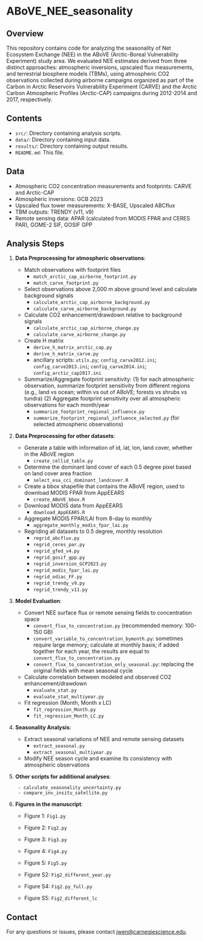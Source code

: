 # ABoVE_NEE_seasonality

## Overview

This repository contains code for analyzing the seasonality of Net Ecosystem Exchange (NEE) in the ABoVE (Arctic-Boreal Vulnerability Experiment) study area. We evaluated NEE estimates derived from three distinct approaches: atmospheric inversions, upscaled flux measurements, and terrestrial biosphere models (TBMs), using atmospheric CO2 observations collected during airborne campaigns organized as part of the Carbon in Arctic Reservoirs Vulnerability Experiment (CARVE) and the Arctic Carbon Atmospheric Profiles (Arctic-CAP) campaigns during 2012-2014 and 2017, respectively.

## Contents

- `src/`: Directory containing analysis scripts.
- `data/`: Directory containing input data.
- `results/`: Directory containing output results.
- `README.md`: This file.

## Data
- Atmospheric CO2 concentration measurements and footprints: CARVE and Arctic-CAP
- Atmospheric inversions: GCB 2023
- Upscaled flux tower measurements: X-BASE, Upscaled ABCflux
- TBM outputs: TRENDY (v11, v9)
- Remote sensing data: APAR (calculated from MODIS FPAR and CERES PAR), GOME-2 SIF, GOSIF GPP

## Analysis Steps

1. **Data Preprocessing for atmospheric observations**: 
    - Match observations with footprint files
        - `match_arctic_cap_airborne_footprint.py`
        - `match_carve_footprint.py`
    - Select observations above 2,000 m above ground level and calculate background signals
        - `calculate_arctic_cap_airborne_background.py`
        - `calculate_carve_airborne_background.py`
    - Calculate CO2 enhancement/drawdown relative to background signals
        - `calculate_arctic_cap_airborne_change.py`
        - `calculate_carve_airborne_change.py`
    - Create H matrix
        - `derive_h_matrix_arctic_cap.py`
        - `derive_h_matrix_carve.py`
        - ancillary scripts: `utils.py`; `config_carve2012.ini`; `config_carve2013.ini`; `config_carve2014.ini`; `config_arctic_cap2017.ini`
    - Summarize/Aggregate footprint sensitivity: 
    (1) for each atmospheric observation, summarize footprint sensitivity from different regions (e.g., land vs ocean; within vs out of ABoVE; forests vs shrubs vs tundra)
    (2) Aggregate footprint sensitivity over all atmospheric observations for each month/year
        - `summarize_footprint_regional_influence.py`
        - `summarize_footprint_regional_influence_selected.py` (for selected atmospheric observations)

2. **Data Preprocessing for other datasets**: 
    - Generate a table with information of id, lat, lon, land cover, whether in the ABoVE region
        - `create_cellid_table.py`
    - Determine the dominant land cover of each 0.5 degree pixel based on land cover area fraction
        - `select_esa_cci_dominant_landcover.R`
    - Create a bbox shapefile that contains the ABoVE region, used to download MODIS FPAR from AppEEARS
        -  `create_ABoVE_bbox.R`
    - Download MODIS data from AppEEARS
        - `download_AppEEARS.R`
    - Aggregate MODIS FPAR/LAI from 8-day to monthly
        - `aggregate_monthly_modis_fpar_lai.py`
    - Regriding all datasets to 0.5 degree, monthly resolution
        - `regrid_abcflux.py`
        - `regrid_ceres_par.py`
        - `regrid_gfed_v4.py`
        - `regrid_gosif_gpp.py`
        - `regrid_inversion_GCP2023.py`
        - `regrid_modis_fpar_lai.py`
        - `regrid_odiac_FF.py`
        - `regrid_trendy_v9.py`
        - `regrid_trendy_v11.py`

3. **Model Evaluation**:
    - Convert NEE surface flux or remote sensing fields to concentration space
        - `convert_flux_to_concentration.py` (recommended memory: 100-150 GB)
        - `convert_variable_to_concentration_bymonth.py`: sometimes require large memory; calculate at monthly basis; if added together for each year, the results are equal to `convert_flux_to_concentration.py`
        - `convert_flux_to_concentration_only_seasonal.py`: replacing the original fields with mean seasonal cycle
    - Calculate correlation between modeled and observed CO2 enhancement/drawdown
        - `evaluate_stat.py`
        - `evaluate_stat_multiyear.py`
    - Fit regression (Month, Month x LC)
        - `fit_regression_Month.py`
        - `fit_regression_Month_LC.py`

4. **Seasonality Analysis**:
    - Extract seasonal variations of NEE and remote sensing datasets
        - `extract_seasonal.py`
        - `extract_seasonal_multiyear.py`
    - Modify NEE season cycle and examine its consistency with atmospheric observations

5. **Other scripts for additional analyses**:

        - calculate_seasonality_uncertainty.py
        - compare_inv_insitu_satellite.py

6. **Figures in the manuscript**:
    - Figure 1: `Fig1.py`
    - Figure 2: `Fig2.py`
    - Figure 3: `Fig3.py`
    - Figure 4: `Fig4.py`
    - Figure 5: `Fig5.py`

    - Figure S2: `Fig2_different_year.py`
    - Figure S4: `Fig2.py_full.py` 
    - Figure S5: `Fig2_different_lc`

## Contact

For any questions or issues, please contact jwen@carnegiescience.edu.